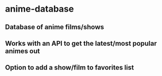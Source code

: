 # anime-database
## Database of anime films/shows
## Works with an API to get the latest/most popular animes out
## Option to add a show/film to favorites list
